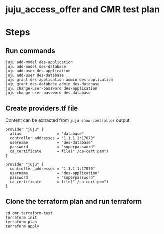 # juju_access_offer and CMR test plan

# Steps

## Run commands

```
juju add-model des-application
juju add-model des-database
juju add-user des-application
juju add-user des-database
juju grant des-application admin des-application
juju grant des-database admin des-database
juju change-user-password des-application
juju change-user-password des-database
```

## Create providers.tf file

Content can be extracted from `juju show-controller` output.

```
provider "juju" {
  alias                = "database"
  controller_addresses = "1.1.1.1:17070"
  username             = "des-database"
  password             = "superpassword"
  ca_certificate       = file("./ca-cert.pem")
}

provider "juju" {
  controller_addresses = "1.1.1.1:17070"
  username             = "des-application"
  password             = "superpassword"
  ca_certificate       = file("./ca-cert.pem")
}
```

## Clone the terraform plan and run terraform

```
cd cmr-terraform-test
terraform init
terraform plan
terraform apply
```
